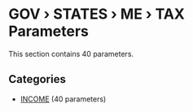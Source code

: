 # GOV › STATES › ME › TAX Parameters

This section contains 40 parameters.

## Categories

- [INCOME](income/index.md) (40 parameters)
